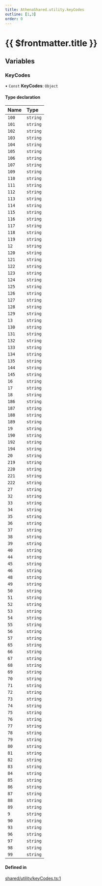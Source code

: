 ```yaml
---
title: AthenaShared.utility.keyCodes
outline: [1,3]
order: 0
---
```


# {{ $frontmatter.title }}


## Variables

### KeyCodes

• `Const` **KeyCodes**: `Object`

#### Type declaration

| Name | Type |
| :------ | :------ |
| `100` | `string` |
| `101` | `string` |
| `102` | `string` |
| `103` | `string` |
| `104` | `string` |
| `105` | `string` |
| `106` | `string` |
| `107` | `string` |
| `109` | `string` |
| `110` | `string` |
| `111` | `string` |
| `112` | `string` |
| `113` | `string` |
| `114` | `string` |
| `115` | `string` |
| `116` | `string` |
| `117` | `string` |
| `118` | `string` |
| `119` | `string` |
| `12` | `string` |
| `120` | `string` |
| `121` | `string` |
| `122` | `string` |
| `123` | `string` |
| `124` | `string` |
| `125` | `string` |
| `126` | `string` |
| `127` | `string` |
| `128` | `string` |
| `129` | `string` |
| `13` | `string` |
| `130` | `string` |
| `131` | `string` |
| `132` | `string` |
| `133` | `string` |
| `134` | `string` |
| `135` | `string` |
| `144` | `string` |
| `145` | `string` |
| `16` | `string` |
| `17` | `string` |
| `18` | `string` |
| `186` | `string` |
| `187` | `string` |
| `188` | `string` |
| `189` | `string` |
| `19` | `string` |
| `190` | `string` |
| `192` | `string` |
| `194` | `string` |
| `20` | `string` |
| `219` | `string` |
| `220` | `string` |
| `221` | `string` |
| `222` | `string` |
| `27` | `string` |
| `32` | `string` |
| `33` | `string` |
| `34` | `string` |
| `35` | `string` |
| `36` | `string` |
| `37` | `string` |
| `38` | `string` |
| `39` | `string` |
| `40` | `string` |
| `44` | `string` |
| `45` | `string` |
| `46` | `string` |
| `48` | `string` |
| `49` | `string` |
| `50` | `string` |
| `51` | `string` |
| `52` | `string` |
| `53` | `string` |
| `54` | `string` |
| `55` | `string` |
| `56` | `string` |
| `57` | `string` |
| `65` | `string` |
| `66` | `string` |
| `67` | `string` |
| `68` | `string` |
| `69` | `string` |
| `70` | `string` |
| `71` | `string` |
| `72` | `string` |
| `73` | `string` |
| `74` | `string` |
| `75` | `string` |
| `76` | `string` |
| `77` | `string` |
| `78` | `string` |
| `79` | `string` |
| `80` | `string` |
| `81` | `string` |
| `82` | `string` |
| `83` | `string` |
| `84` | `string` |
| `85` | `string` |
| `86` | `string` |
| `87` | `string` |
| `88` | `string` |
| `89` | `string` |
| `9` | `string` |
| `90` | `string` |
| `93` | `string` |
| `96` | `string` |
| `97` | `string` |
| `98` | `string` |
| `99` | `string` |

#### Defined in

[shared/utility/keyCodes.ts:1](https://github.com/Stuyk/altv-athena/blob/a06179b/src/core/shared/utility/keyCodes.ts#L1)

